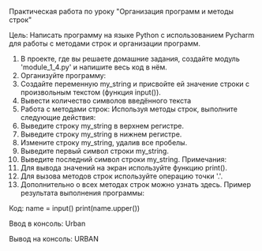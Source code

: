 Практическая работа по уроку "Организация программ и методы строк"

Цель: Написать программу на языке Python с использованием Pycharm для работы с методами строк и организации программ.

1. В проекте, где вы решаете домашние задания, создайте модуль 'module_1_4.py' и напишите весь код в нём.
2. Организуйте программу:
1. Создайте переменную my_string и присвойте ей значение строки с произвольным текстом (функция input()).
2. Вывести количество символов введённого текста
3. Работа с методами строк:
Используя методы строк, выполните следующие действия:
1. Выведите строку my_string в верхнем регистре.
2. Выведите строку my_string в нижнем регистре.
3. Измените строку my_string, удалив все пробелы.
4. Выведите первый символ строки my_string.
5. Выведите последний символ строки my_string.
Примечания:
1. Для вывода значений на экран используйте функцию print().
2. Для вызова методов строк используйте операцию точки '.'.
3. Дополнительно о всех методах строк можно узнать здесь.
Пример результата выполнения программы:

Код:
name = input()
print(name.upper())

Ввод в консоль:
Urban

Вывод на консоль:
URBAN
